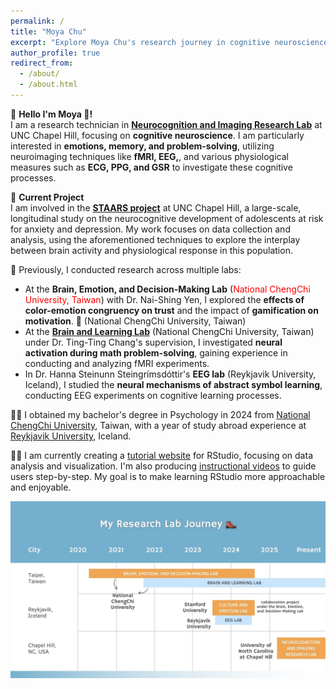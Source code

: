 ```yaml
---
permalink: /
title: "Moya Chu"
excerpt: "Explore Moya Chu's research journey in cognitive neuroscience, using fMRI, EEG, and physiological data to study emotions, memory, problem-solving, depression, anxiety, and many more."
author_profile: true
redirect_from: 
  - /about/
  - /about.html
---
```


🧠 **Hello I'm Moya 🦦!**  
I am a research technician in [**Neurocognition and Imaging Research Lab**](https://nirl.web.unc.edu/) at UNC Chapel Hill, focusing on **cognitive neuroscience**. I am particularly interested in **emotions, memory, and problem-solving**, utilizing neuroimaging techniques like **fMRI, EEG,**, and various physiological measures such as **ECG, PPG, and GSR** to investigate these cognitive processes. 

🧠 **Current Project**  
I am involved in the [**STAARS project**](https://nirl.web.unc.edu/staars/) at UNC Chapel Hill, a large-scale, longitudinal study on the neurocognitive development of adolescents at risk for anxiety and depression. My work focuses on data collection and analysis, using the aforementioned techniques to explore the interplay between brain activity and physiological response in this population. 

🧠 Previously, I conducted research across multiple labs:
- At the **Brain, Emotion, and Decision-Making Lab** (<span style="color:red;">National ChengChi University, Taiwan</span>) with Dr. Nai-Shing Yen, I explored the **effects of color-emotion congruency on trust** and the impact of **gamification on motivation**.
  📍 (<span style="color:lavendar;">National ChengChi University, Taiwan</span>)
- At the [**Brain and Learning Lab**](https://bnlnccu.wixsite.com/bnlnccu/home) (National ChengChi University, Taiwan) under Dr. Ting-Ting Chang's supervision, I investigated **neural activation during math problem-solving**, gaining experience in conducting and analyzing fMRI experiments.
- In Dr. Hanna Steinunn Steingrímsdóttir's **EEG lab** (Reykjavik University, Iceland), I studied the **neural mechanisms of abstract symbol learning**, conducting EEG experiments on cognitive learning processes. 

👩‍🎓 I obtained my bachelor's degree in Psychology in 2024 from [National ChengChi University](https://www.nccu.edu.tw/index.php?Lang=en), Taiwan, with a year of study abroad experience at [Reykjavik University](https://en.ru.is/), Iceland. 

🧝‍♀️ I am currently creating a [tutorial website](https://cocoyamo.github.io/R_tutorials/) for RStudio, focusing on data analysis and visualization. I'm also producing [instructional videos](https://www.youtube.com/playlist?list=PLrnPgbLdSy7czQs7mrJNR9XQxH75OjvcU) to guide users step-by-step. My goal is to make learning RStudio more approachable and enjoyable.

<img align="bottom" src='/images/my research lab journey.jpg' alt="Moya Chu Research Lab Journey">
